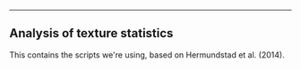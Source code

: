 ------------------------------
Analysis of texture statistics
------------------------------

This contains the scripts we're using, based on Hermundstad et al. (2014).
